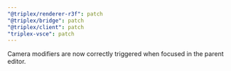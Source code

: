```yaml
---
"@triplex/renderer-r3f": patch
"@triplex/bridge": patch
"@triplex/client": patch
"triplex-vsce": patch
---
```


Camera modifiers are now correctly triggered when focused in the parent editor.
